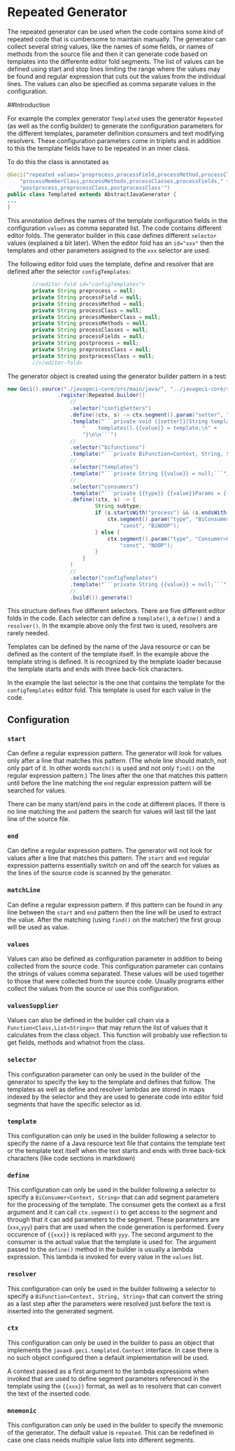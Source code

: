 # Repeated Generator

The repeated generator can be used when the code contains some kind of
repeated code that is cumbersome to maintain manually. The generator can
collect several string values, like the names of some fields, or names
of methods from the source file and then it can generate code based on
templates into the differente editor fold segments. The list of values
can be defined using start and stop lines limiting the range where the
values may be found and regular expression that cuts out the values from
the individual lines. The values can also be specified as comma separate
values in the configuration.

##Introduction

For example the complex generator `Templated` uses the generator
`Repeated` (as well as the config builder) to generate the configuration
parameters for the different templates, parameter definition consumers
and text modifying resolvers. These configuration parameters come in
triplets and in addition to this the template fields have to be repeated
in an inner class.

To do this the class is annotated as

```java
@Geci("repeated values='preprocess,processField,processMethod,processClass," +
    "processMemberClass,processMethods,processClasses,processFields," +
    "postprocess,preprocessClass,postprocessClass'")
public class Templated extends AbstractJavaGenerator {
...
}
```

This annotation defines the names of the template configuration fields
in the configuration `values` as comma separated list. The code contains
different editor folds. The generator builder in this case defines
different `selector` values (explained a bit later). When the editor
fold has an `id="xxx"` then the templates and other parameters assigned
to the `xxx` selector are used.

The following editor fold uses the template, define and resolver that
are defined after the selector `configTemplates`:

```java
        //<editor-fold id="configTemplates">
        private String preprocess = null;
        private String processField = null;
        private String processMethod = null;
        private String processClass = null;
        private String processMemberClass = null;
        private String processMethods = null;
        private String processClasses = null;
        private String processFields = null;
        private String postprocess = null;
        private String preprocessClass = null;
        private String postprocessClass = null;
        //</editor-fold>
```

The generator object is created using the generator builder pattern in a
test:


```java
new Geci().source("./javageci-core/src/main/java/", "../javageci-core/src/main/java/")
                .register(Repeated.builder()
                    //
                    .selector("configSetters")
                    .define((ctx, s) -> ctx.segment().param("setter", "set" + CaseTools.ucase(s)))
                    .template("```private void {{setter}}(String template) {\n" +
                        "    templates().{{value}} = template;\n" +
                        "}\n\n```")
                    //
                    .selector("bifunctions")
                    .template("```private BiFunction<Context, String, String> {{value}}Resolv = BiFuNOOP;```")
                    //
                    .selector("templates")
                    .template("```private String {{value}} = null;```")
                    //
                    .selector("consumers")
                    .template("```private {{type}} {{value}}Params = {{const}};```")
                    .define((ctx, s) -> {
                            String subtype;
                            if (s.startsWith("process") && (s.endsWith(subtype = "Field") || s.endsWith(subtype = "Method") || s.endsWith(subtype = "Class"))) {
                                ctx.segment().param("type", "BiConsumer<Context, " + subtype + ">",
                                    "const", "BiNOOP");
                            } else {
                                ctx.segment().param("type", "Consumer<Context>",
                                    "const", "NOOP");
                            }
                        }
                    )
                    //
                    .selector("configTemplates")
                    .template("```private String {{value}} = null;```")
                    //
                    .build()).generate()
```
This structure defines five different selectors. There are five
different editor folds in the code. Each selector can define a
`template()`, a `define()` and a `resolver()`. In the example above only
the first two is used, resolvers are rarely needed.

Templates can be defined by the name of the Java resource or can be
defined as the content of the template itself. In the example above the
template string is defined. It is recognized by the template loader
because the template starts and ends with three back-tick characters.

In the example the last selector is the one that contains the template
for the `configTemplates` editor fold. This template is used for each
value in the code.

## Configuration

### `start`

Can define a regular expression pattern. The generator will look for
values only after a line that matches this pattern. (The whole line
should match, not only part of it. In other words `match()` is used and
not only `find()` on the regular expression pattern.) The lines after
the one that matches this pattern until before the line matching the
`end` regular expression pattern will be searched for values.

There can be many start/end pairs in the code at different places. If
there is no line matching the `end` pattern the search for values will
last till the last line of the source file.

### `end`

Can define a regular expression pattern. The generator will not look for
values after a line that matches this pattern. The `start` and `end`
regular expression patterns essentially switch on and off the search for
values as the lines of the source code is scanned by the generator.

### `matchLine`

Can define a regular expression pattern. If this pattern can be found in
any line between the `start` and `end` pattern then the line will be
used to extract the value. After the matching (using `find()` on the
matcher) the first group will be used as value.

### `values`

Values can also be defined as configuration parameter in addition to
being collected from the source code. This configuration parameter can
contains the strings of values comma separated. These values will be
used together to those that were collected from the source code. Usually
programs either collect the values from the source or use this
configuration.

### `valuesSupplier`

Values can also be defined in the builder call chain via a
`Function<Class,List<String>>` that may return the list of values that
it calculates from the class object. This function will probably use
reflection to get fields, methods and whatnot from the class.

### `selector`

This configuration parameter can only be used in the builder of the
generator to specify the key to the template and defines that follow.
The templates as well as define and resolver lambdas are stored in maps
indexed by the selector and they are used to generate code into editor
fold segments that have the specific selector as id.

### `template`

This configuration can only be used in the builder following a selector
to specify the name of a Java resource text file that contains the
template text or the template text itself when the text starts and ends
with three back-tick characters (like code sections in markdown)

### `define`

This configuration can only be used in the builder following a selector
to specify a `BiConsumer<Context, String>` that can add segment
parameters for the processing of the template. The consumer gets the
context as a first argument and it can call `ctx.segment()` to get
access to the segment and through that it can add parameters to the
segment. These parameters are (`xxx`,`yyy`) pairs that are used when the
code generation is performed. Every occurence of `{{xxx}}` is replaced
with `yyy`. The second argument to the consumer is the actual value that
the template is used for. The argument passed to the `define()` method
in the builder is usually a lambda expression. This lambda is invoked
for every value in the `values` list.

### `resolver`

This configuration can only be used in the builder following a selector
to specify a `BiFunction<Context, String, String>` that can convert the
string as a last step after the parameters were resolved just before the
text is inserted into the generated segment.

### `ctx`

This configuration can only be used in the builder to pass an object
that implements the `javax0.geci.templated.Context` interface. In case
there is no such object configured then a default implementation will be
used.

A context passed as a first argument to the lambda expressions when
invoked that are used to define segment parameters referenced in the
template using the `{{xxx}}` format, as well as to resolvers that can
convert the text of the inserted code.

### `mnemonic`

This configuration can only be used in the builder to specify the
mnemonic of the generator. The default value is `repeated`. This can be
redefined in case one class needs multiple value lists into different
segments. 
